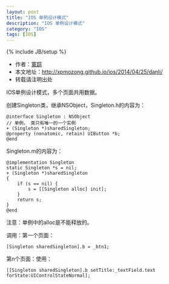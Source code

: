 ```yaml
---
layout: post
title: "IOS 单例设计模式"
description: "IOS 单例设计模式"
category: "IOS"
tags: [IOS]
---
```

{% include JB/setup %}

*	作者：<a href="http://weibo.com/xpmozong" target="blank">寞踪</a>
*	本文地址：http://xpmozong.github.io/ios/2014/04/25/danli/
*	转载请注明出处

IOS单例设计模式，多个页面共用数据。

创建Singleton类，继承NSObject，Singleton.h的内容为：

    @interface Singleton : NSObject
    // 单例， 类只有唯一的一个实例
    + (Singleton *)sharedSingleton;
    @property (nonatomic, retain) UIButton *b;
    @end


Singleton.m的内容为：
    
    @implementation Singleton
    static Singleton *s = nil;
    + (Singleton *)sharedSingleton
    {
        if (s == nil) {
            s = [[Singleton alloc] init];
        }
        return s;
    }
    @end


注意：单例中的alloc是不能释放的。

调用：第一个页面：
    
    [Singleton sharedSingleton].b = _btn1;


第n个页面：使用：

    [[Singleton sharedSingleton].b setTitle:_textField.text forState:UIControlStateNormal];










